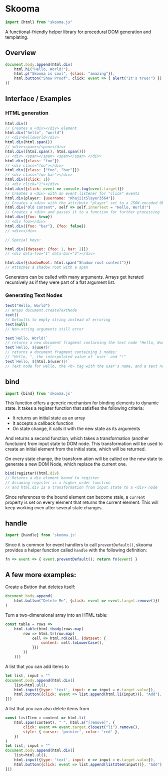 # Skooma

```js
import {html} from "skooma.js"
```

A functional-friendly helper library for procedural DOM generation and
templating.

## Overview

```js
document.body.append(html.div(
    html.h1("Hello, World!"),
    html.p("Skooma is cool", {class: "amazing"}),
    html.button("Show Proof", click: event => { alert("It's true!") })
))
```

## Interface / Examples

### HTML generation

```js
html.div()
// Creates a <div></div> element
html.div("hello", "world")
// <div>helloworld</div>
html.div(html.span())
// <div><span></span></div>
html.div([html.span(), html.span()])
// <div> <span></span> <span></span> </div>
html.div({class: "foo"})
// <div class="foo"></div>
html.div({class: ["foo", "bar"]})
// <div class="foo bar"></div>
html.div({click: 1})
// <div click="1"></div>
html.div({click: event => console.log(event.target)})
// Creates a <div> with an event listener for "click" events
html.div(player: {username: "KhajiitSlayer3564"})
// Creates a <div> with the attribute "player" set to a JSON-encoded Object
html.div("Old content", self => self.innerText = "Hello, World!")
// Creates a <div> and passes it to a function for further processing
html.div({foo: true})
// <div foo></div>
html.div({foo: "bar"}, {foo: false})
// <div></div>

// Special keys:

html.div({dataset: {foo: 1, bar: 2}})
// <div data-foo="1" data-bar="2"></div>

html.div({shadowRoot: html.span("Shadow root content")})
// Attaches a shadow root with a span
```

Generators can be called with many arguments. Arrays get iterated recursively as
if they were part of a flat argument list.

### Generating Text Nodes

```js
text("Hello, World")
// Wraps document.createTextNode
text()
// Defaults to empty string instead of erroring
text(null)
// Non-string arguments still error

text`Hello, World!`
// returns a new document fragment containing the text node "Hello, World!"
text`Hello, ${user}!`
// returns a document fragment containing 3 nodes:
// "Hello, ", the interpolated value of `user` and "!"
text`Hello, ${html.b(user)}!`
// Text node for Hello, the <b> tag with the user's name, and a text node for !
```

## bind

```js
import {bind} from 'skooma.js'
```

This function offers a generic mechanism for binding elements to dynamic state.
It takes a register function that satisfies the following criteria:

- It returns an initial state as an array
- It accepts a callback function
- On state change, it calls it with the new state as its arguments

And returns a second function, which takes a transformation (another functuion)
from input state to DOM node. This transformation will be used to create an
initial element from the initial state, which will be returned.

On every state change, the transform ation will be called on the new state to
generate a new DOM Node, which replace the current one.

```js
bind(register)(html.div)
// Returns a div element bound to register
// Assuming register is a higher order function
// and html.div is a transformation from input state to a <div> node
```

Since references to the bound element can become stale, a `current` property
is set on every element that returns the current element. This will keep working
even after several state changes.

## handle

```js
import {handle} from 'skooma.js'
```

Since it is common for event handlers to call `preventDefault()`, skooma
provides a helper function called `handle` with the following definition:

```js
fn => event => { event.preventDefault(); return fn(event) }
```

## A few more examples:

Create a Button that deletes itself:

```js
document.body.append(
	html.button("Delete Me", {click: event => event.target.remove()})
)
```

Turn a two-dimensional array into an HTML table:
```js
const table = rows =>
	html.table(html.tbody(rows.map(
		row => html.tr(row.map(
			cell => html.rd(cell, {dataset: {
				content: cell.toLowerCase(),
			}})
		))
	)))
```

A list that you can add items to
```js
let list, input = ""
document.body.append(html.div([
	list=html.ul(),
	html.input({type: 'text', input: e => input = e.target.value}),
	html.button({click: event => list.append(html.li(input))}, "Add"),
]))
```

A list that you can also delete items from
```js
const listItem = content => html.li(
	html.span(content), " ", html.a("[remove]", {
		click: event => event.target.closest("li").remove(),
		style: { cursor: 'pointer', color: 'red' },
	})
)
let list, input = ""
document.body.append(html.div([
	list=html.ul(),
	html.input({type: 'text', input: e => input = e.target.value}),
	html.button({click: event => list.append(listItem(input))}, "Add"),
]))
```
